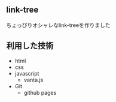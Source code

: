## link-tree
ちょっぴりオシャレなlink-treeを作りました

## 利用した技術
- html
- css
- javascript
  - vanta.js
- Git
  - github pages
